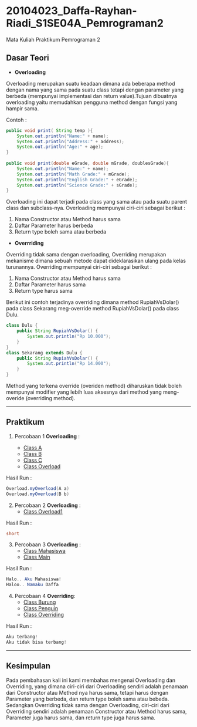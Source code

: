 # 20104023_Daffa-Rayhan-Riadi_S1SE04A_Pemrograman2
Mata Kuliah Praktikum Pemrograman 2

## Dasar Teori
* **Overloading**

Overloading merupakan suatu keadaan dimana ada beberapa method dengan nama yang sama pada suatu class tetapi dengan parameter yang berbeda (mempunyai implementasi dan return value).Tujuan dibuatnya overloading yaitu memudahkan pengguna method dengan fungsi yang hampir sama.

Contoh :
````java
public void print( String temp ){
    System.out.println("Name:" + name);
    System.out.println("Address:" + address);
    System.out.println("Age:" + age);
}
  
public void print(double eGrade, double mGrade, doublesGrade){
    System.out.println("Name:" + name);
    System.out.println("Math Grade:" + mGrade);
    System.out.println("English Grade:" + eGrade);
    System.out.println("Science Grade:" + sGrade);
}
  ````

Overloading ini dapat terjadi pada class yang sama atau pada suatu parent class dan subclass-nya. Overloading mempunyai ciri-ciri sebagai berikut :

1. Nama Constructor atau Method harus sama
2. Daftar Parameter harus berbeda
3. Return type boleh sama atau berbeda

* **Overrriding**

Overriding tidak sama dengan overloading, Overriding merupakan mekanisme dimana sebuah metode dapat dideklarasikan ulang pada kelas turunannya. Overriding mempunyai ciri-ciri sebagai berikut :
  
1. Nama Constructor atau Method harus sama
2. Daftar Parameter harus sama
3. Return type harus sama

Berikut ini contoh terjadinya overriding dimana method RupiahVsDolar() pada class Sekarang meg-override method RupiahVsDolar() pada class Dulu.

````java
class Dulu { 
    public String RupiahVsDolar() {
        System.out.println("Rp 10.000");
    }
}
class Sekarang extends Dulu { 
    public String RupiahVsDolar() {
        System.out.println("Rp 14.000");
    }
}
  ````

Method yang terkena override (overiden method) diharuskan tidak boleh mempunyai modifier yang lebih luas aksesnya dari method yang meng-overide (overriding method).
<hr>

## Praktikum
1. Percobaan 1 **Overloading** :

    * [Class A](https://github.com/Daffarr/20104023_Daffa-Rayhan-Riadi_S1SE04A_Pemrograman2/blob/modul7/src/modul7/percobaan/A.java)
    * [Class B](https://github.com/Daffarr/20104023_Daffa-Rayhan-Riadi_S1SE04A_Pemrograman2/blob/modul7/src/modul7/percobaan/B.java)
    * [Class C](https://github.com/Daffarr/20104023_Daffa-Rayhan-Riadi_S1SE04A_Pemrograman2/blob/modul7/src/modul7/percobaan/C.java)
    * [Class Overload](https://github.com/Daffarr/20104023_Daffa-Rayhan-Riadi_S1SE04A_Pemrograman2/blob/modul7/src/modul7/percobaan/C.java)

  Hasil Run :
  ````java
  Overload.myOverload(A a)
  Overload.myOverload(B b)
  ````
  
2. Percobaan 2 **Overloading** :
    * [Class Overload1](https://github.com/Daffarr/20104023_Daffa-Rayhan-Riadi_S1SE04A_Pemrograman2/blob/modul7/src/modul7/percobaan/Overload1.java)

  Hasil Run :
  ````java
  short
  ````
  
3. Percobaan 3 **Overloading** : 
    * [Class Mahasiswa](https://github.com/Daffarr/20104023_Daffa-Rayhan-Riadi_S1SE04A_Pemrograman2/blob/modul7/src/modul7/percobaan/Mahasiswa.java)
    * [Class Main](https://github.com/Daffarr/20104023_Daffa-Rayhan-Riadi_S1SE04A_Pemrograman2/blob/modul7/src/modul7/percobaan/Main.java)

  Hasil Run : 
  ````java
  Halo.. Aku Mahasiswa!
  Haloo.. Namaku Daffa
  ````

4. Percobaan 4 **Overriding**: 
    * [Class Burung](https://github.com/Daffarr/20104023_Daffa-Rayhan-Riadi_S1SE04A_Pemrograman2/blob/modul7/src/modul7/percobaan/Burung.java)
    * [Class Penguin](https://github.com/Daffarr/20104023_Daffa-Rayhan-Riadi_S1SE04A_Pemrograman2/blob/modul7/src/modul7/percobaan/Penguin.java)
    * [Class Overriding](https://github.com/Daffarr/20104023_Daffa-Rayhan-Riadi_S1SE04A_Pemrograman2/blob/modul7/src/modul7/percobaan/Overriding.java)
  
  Hasil Run : 
  ````java
  Aku terbang!
  Aku tidak bisa terbang!
  ````
  
<hr>

## Kesimpulan

Pada pembahasan kali ini kami membahas mengenai Overloading dan Overriding, yang dimana ciri-ciri dari Overloading sendiri adalah penamaan dari Constructor atau Method nya harus sama, tetapi harus dengan Parameter yang berbeda, dan return type boleh sama atau bebeda. Sedangkan Overriding tidak sama dengan Overloading, ciri-ciri dari Overriding sendiri adalah penamaan Constructor atau Method harus sama, Parameter juga harus sama, dan return type juga harus sama.  

